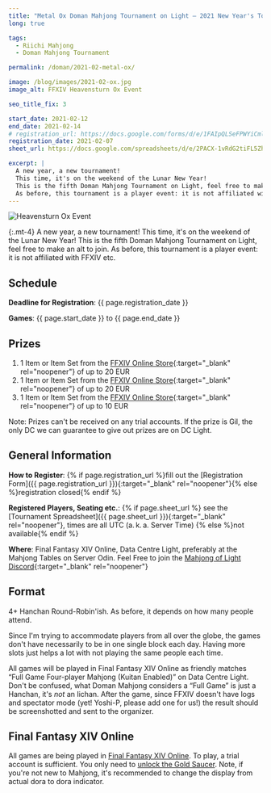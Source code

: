 ```yaml
---
title: "Metal Ox Doman Mahjong Tournament on Light — 2021 New Year's Tournament"
long: true

tags:
  - Riichi Mahjong
  - Doman Mahjong Tournament

permalink: /doman/2021-02-metal-ox/

image: /blog/images/2021-02-ox.jpg
image_alt: FFXIV Heavensturn Ox Event

seo_title_fix: 3

start_date: 2021-02-12
end_date: 2021-02-14
# registration_url: https://docs.google.com/forms/d/e/1FAIpQLSeFPWYiCmlSUE1E73EEU713wlSetfkJ45GtA0MGZXjAeg2rkw/viewform?usp=sf_link
registration_date: 2021-02-07
sheet_url: https://docs.google.com/spreadsheets/d/e/2PACX-1vRdG2tiFL5ZhVZNDZWzEduUMslxAwT9oC-w0wfNqzpjWeV2fu6ALaIfGH2TN8zmT1B3zhgFUxT61p1x/pubhtml

excerpt: |
  A new year, a new tournament!
  This time, it's on the weekend of the Lunar New Year!
  This is the fifth Doman Mahjong Tournament on Light, feel free to make an alt to join.
  As before, this tournament is a player event: it is not affiliated with FFXIV etc.
---
```

<script type="application/ld+json">
{
  "@context": "https://schema.org",
  "@type": "SportsEvent",
  "name": "{{ page.title }}",
  "url": "{{ page.url }}",
  "sport": "Riichi Mahjong",
  "startDate": "{{ page.start_date }}",
  "endDate": "{{ page.end_date }}",
  "location": {
    "@type": "VirtualLocation",
    "name": "Final Fantasy XIV Online",
    "disambiguatingDescription": "Server Odin, Datacenter Light",
    "url": "https://eu.finalfantasyxiv.com/"
  },
  "image": "{{ page.image | absolute_url }}",
  "description": "{{ page.excerpt }}",
  "eventStatus": "https://schema.org/EventScheduled",
  "eventAttendanceMode": "https://schema.org/OnlineEventAttendanceMode",
  "isAccessibleForFree": true,
  "organizer": {
    "@type": "Person",
    "url": "https://0xreki.de/about-me/",
    "name": "quốc Thái “0xReki” Chung"
  },
  "potentialAction": {
    "@type": "JoinAction",
    "url": "{{ page.registration_url }}",
    "name": "Registration Form",
    "event": { "id": "{{ page.url }}" },
    "endTime": "{{ page.registration_date }}"
  }
}
</script>

<picture>
  <source srcset="{{ '/blog/images/xs/2021-02-ox.avif' | prepend: site.static_url | absolute_url }}" media="(max-width: 575.96px)" type="image/avif">
  <source srcset="{{ '/blog/images/xs/2021-02-ox.webp' | prepend: site.static_url | absolute_url }}" media="(max-width: 575.96px)" type="image/webp">
  <source srcset="{{ '/blog/images/xs/2021-02-ox.jpg' | prepend: site.static_url | absolute_url }}" media="(max-width: 575.96px)" type="image/jpeg">
  <source srcset="{{ '/blog/images/2021-02-ox.avif' | prepend: site.static_url | absolute_url }}" media="(min-width: 576px)" type="image/avif">
  <source srcset="{{ '/blog/images/2021-02-ox.webp' | prepend: site.static_url | absolute_url }}" media="(min-width: 576px)" type="image/webp">
  <source srcset="{{ '/blog/images/2021-02-ox.jpg' | prepend: site.static_url | absolute_url }}" media="(min-width: 576px)" type="image/jpeg">
  <img loading="lazy" class="my-2" src="{{ '/blog/images/2021-02-ox.webp' | prepend: site.static_url | absolute_url }}" alt="Heavensturn Ox Event" title="Heavensturn Ox Event">
</picture>

{:.mt-4}
A new year, a new tournament!
This time, it's on the weekend of the Lunar New Year!
This is the fifth Doman Mahjong Tournament on Light, feel free to make an alt to join.
As before, this tournament is a player event: it is not affiliated with FFXIV etc.

## Schedule

**Deadline for Registration**: {{ page.registration_date }}

**Games**: {{ page.start_date }} to {{ page.end_date }}

## Prizes

1. 1 Item or Item Set from the [FFXIV Online Store](https://store.finalfantasyxiv.com/ffxivstore){:target="_blank" rel="noopener"} of up to 20 EUR
2. 1 Item or Item Set from the [FFXIV Online Store](https://store.finalfantasyxiv.com/ffxivstore){:target="_blank" rel="noopener"} of up to 20 EUR
3. 1 Item or Item Set from the [FFXIV Online Store](https://store.finalfantasyxiv.com/ffxivstore){:target="_blank" rel="noopener"} of up to 10 EUR

Note: Prizes can't be received on any trial accounts.
If the prize is Gil, the only DC we can guarantee to give out prizes are on DC Light.

## General Information

**How to Register**: {% if page.registration_url %}fill out the
[Registration Form]({{ page.registration_url }}){:target="_blank" rel="noopener"}{% else %}registration closed{% endif %}

**Registered Players, Seating etc.**: {% if page.sheet_url %} see the
[Tournament Spreadsheet]({{ page.sheet_url }}){:target="_blank" rel="noopener"}, times are all UTC (a. k. a.&nbsp;Server Time) {% else %}not available{% endif %}

**Where**: Final Fantasy XIV Online, Data Centre Light, preferably at the Mahjong Tables on Server Odin. Feel Free to join the [Mahjong of Light Discord](https://discord.gg/nUSfJ2Q){:target="_blank" rel="noopener"}

## Format

4+ Hanchan Round-Robin'ish.
As before, it depends on how many people attend.

Since I'm trying to accommodate players from all over the globe, the games don't have necessarily to be in one single block each day.
Having more slots just helps a lot with not playing the same people each time.

All games will be played in Final Fantasy XIV Online as friendly matches “Full Game Four-player Mahjong (Kuitan Enabled)” on Data Centre Light.
Don't be confused, what Doman Mahjong considers a “Full Game” is just a Hanchan, it's *not* an Iichan.
After the game, since FFXIV doesn't have logs and spectator mode (yet! Yoshi-P, please add one for us!) the result should be screenshotted and sent to the organizer.

## Final Fantasy XIV Online

All games are being played in [Final Fantasy XIV Online](https://www.finalfantasyxiv.com/).
To play, a trial account is sufficient. You only need to
[unlock the Gold Saucer](https://ffxiv.consolegameswiki.com/wiki/It_Could_Happen_to_You).
Note, if you're not new to Mahjong, it's recommended to change the display from actual dora to dora indicator.
